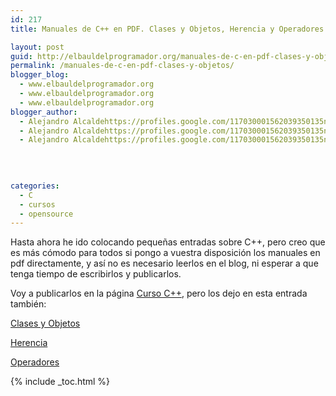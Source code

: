 ```yaml
---
id: 217
title: Manuales de C++ en PDF. Clases y Objetos, Herencia y Operadores

layout: post
guid: http://elbauldelprogramador.org/manuales-de-c-en-pdf-clases-y-objetos-herencia-y-operadores/
permalink: /manuales-de-c-en-pdf-clases-y-objetos/
blogger_blog:
  - www.elbauldelprogramador.org
  - www.elbauldelprogramador.org
  - www.elbauldelprogramador.org
blogger_author:
  - Alejandro Alcaldehttps://profiles.google.com/117030001562039350135noreply@blogger.com
  - Alejandro Alcaldehttps://profiles.google.com/117030001562039350135noreply@blogger.com
  - Alejandro Alcaldehttps://profiles.google.com/117030001562039350135noreply@blogger.com

  
  
  
categories:
  - C
  - cursos
  - opensource
---
```

<div class="iconcpp">
</div>

Hasta ahora he ido colocando pequeñas entradas sobre C++, pero creo que es más cómodo para todos si pongo a vuestra disposición los manuales en pdf directamente, y así no es necesario leerlos en el blog, ni esperar a que tenga tiempo de escribirlos y publicarlos.

Voy a publicarlos en la página [Curso C++][1], pero los dejo en esta entrada también:

  
<!--more-->

[Clases y Objetos][2]

[Herencia][3]

[Operadores][4]



 [1]: http://bashyc.blogspot.com/p/manual-c.html
 [2]: http://www.megaupload.com/?d=QWC9N1XD
 [3]: http://www.megaupload.com/?d=KJZEH63T
 [4]: http://www.megaupload.com/?d=XHSXGZRC

{% include _toc.html %}
